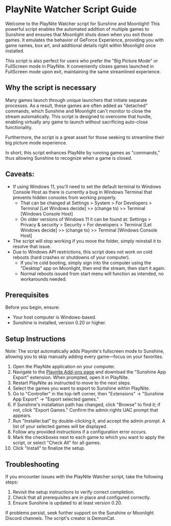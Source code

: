 # PlayNite Watcher Script Guide

Welcome to the PlayNite Watcher script for Sunshine and Moonlight! This powerful script enables the automated addition of multiple games to Sunshine and ensures that Moonlight shuts down when you exit those games. It emulates the behavior of GeForce Experience, providing you with game names, box art, and additional details right within Moonlight once installed.

This script is also perfect for users who prefer the "Big Picture Mode" or FullScreen mode in PlayNite. It conveniently closes games launched in FullScreen mode upon exit, maintaining the same streamlined experience.

## Why the script is necessary

Many games launch through unique launchers that initiate separate processes. As a result, these games are often added as "detached" commands, which Sunshine and Moonlight can't monitor to close the stream automatically. This script is designed to overcome that hurdle, enabling virtually any game to launch without sacrificing auto-close functionality.

Furthermore, the script is a great asset for those seeking to streamline their big picture mode experience.

In short, this script enhances PlayNite by running games as "commands," thus allowing Sunshine to recognize when a game is closed.

## Caveats:

 - If using Windows 11, you'll need to set the default terminal to Windows Console Host as there is currently a bug in Windows Terminal that prevents hidden consoles from working properly.
    * That can be changed at Settings > System > For Developers > Terminal [Let Windows decide] >> (change to) >> Terminal [Windows Console Host]
    * On older versions of Windows 11 it can be found at: Settings > Privacy & security > Security > For developers > Terminal [Let Windows decide] >> (change to) >> Terminal [Windows Console Host]
 - The script will stop working if you move the folder, simply reinstall it to resolve that issue.
 - Due to Windows API restrictions, this script does not work on cold reboots (hard crashes or shutdowns of your computer).
    * If you're cold booting, simply sign into the computer using the "Desktop" app on Moonlight, then end the stream, then start it again. 
    * Normal reboots issued from start menu will function as intended, no workarounds needed.

## Prerequisites

Before you begin, ensure:

- Your host computer is Windows-based.
- Sunshine is installed, version 0.20 or higher.

## Setup Instructions

Note: The script automatically adds Playnite's fullscreen mode to Sunshine, allowing you to skip manually adding every game—focus on your favorites.

1. Open the PlayNite application on your computer.
2. Navigate to the [Playnite Add-ons page](https://playnite.link/addons.html) and download the "Sunshine App Export" extension. When prompted, open it in PlayNite.
3. Restart PlayNite as instructed to move to the next steps.
4. Select the games you want to export to Sunshine within PlayNite.
5. Go to "Controller" in the top-left corner, then "Extensions" -> "Sunshine App Export" -> "Export selected games."
6. If Sunshine's installation path has changed, click "Browse" to find it; if not, click "Export Games." Confirm the admin rights UAC prompt that appears.
7. Run "Installer.bat" by double-clicking it, and accept the admin prompt. A list of your selected games will be displayed.
8. Follow any provided instructions if a configuration error occurs.
9. Mark the checkboxes next to each game to which you want to apply the script, or select "Check All" for all games.
10. Click "Install" to finalize the setup.

## Troubleshooting

If you encounter issues with the PlayNite Watcher script, take the following steps:

1. Revisit the setup instructions to verify correct completion.
2. Check that all prerequisites are in place and configured correctly.
3. Ensure Sunshine is updated to at least version 0.20.

If problems persist, seek further support on the Sunshine or Moonlight Discord channels. The script's creator is DemonCat.